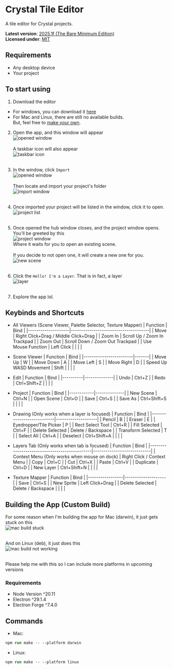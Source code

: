 # Crystal Tile Editor

A tile editor for Crystal projects.

**Latest version**: [2025.1f (The Bare Minimum Edition)](https://github.com/CalmBubbles/js-plugins/releases/latest)<br>
**Licensed under**: [MIT](https://github.com/Crystal2D/tile-editor?tab=MIT-1-ov-file#readme)


## Requirements
- Any desktop device
- Your project


## To start using
1. Download the editor
- For windows, you can download it [here](https://github.com/Crystal2D/tile-editor/releases/latest)<br>
- For Mac and Linux, there are still no available builds.<br>
But, feel free to [make your own](https://github.com/Crystal2D/tile-editor#building-the-app-custom-build).

2. Open the app, and this window will appear
<br>![opened window](README-ASSETS/openwindow.png)<br><br>
A taskbar icon will also appear
<br>![taskbar icon](README-ASSETS/taskbaricon.png)<br><br>

3. In the window, click `Import`
<br>![opened window](README-ASSETS/importbutton.png)<br><br>
Then locate and import your project's folder
<br>![import window](README-ASSETS/import.png)<br><br>

4. Once imported your project will be listed in the window, click it to open.
<br>![project list](README-ASSETS/projectlist.png)<br><br>

5. Once opened the hub window closes, and the project window opens.<br>
You'll be greeted by this
<br>![project window](README-ASSETS/projectwindow.png)<br>
Where it waits for you to open an existing scene.<br><br>
If you decide to not open one, it will create a new one for you.
<br>![new scene](README-ASSETS/newscene.png)<br><br>

6. Click the `Hello! I'm a Layer`. That is in fact, a layer 
<br>![layer](README-ASSETS/layer.png)<br><br>

6. Explore the app lol.


## Keybinds and Shortcuts
- All Viewers (Scene Viewer, Palette Selector, Texture Mapper)
    | Function           | Bind                                 |
    |--------------------|--------------------------------------|
    | Move               | Right Click+Drag / Middle Click+Drag |
    | Zoom In            | Scroll Up / Zoom In Trackpad         |
    | Zoom Out           | Scroll Down / Zoom Out Trackpad      |
    | Use Mouse Function | Left Click                           |
    |                    |                                      |

- Scene Viewer
    | Function               | Bind  |
    |------------------------|-------|
    | Move Up                | W     |
    | Move Down              | A     |
    | Move Left              | S     |
    | Move Right             | D     |
    | Speed Up WASD Movement | Shift |
    |                        |       |

- Edit
    | Function | Bind         |
    |----------|--------------|
    | Undo     | Ctrl+Z       |
    | Redo     | Ctrl+Shift+Z |
    |          |              |

- Project
    | Function   | Bind         |
    |------------|--------------|
    | New Scene  | Ctrl+N       |
    | Open Scene | Ctrl+O       |
    | Save       | Ctrl+S       |
    | Save As    | Ctrl+Shift+S |
    |            |              |

- Drawing (Only works when a layer is focused)
    | Function                  | Bind               |
    |---------------------------|--------------------|
    | Pencil                    | B                  |
    | Eraser                    | E                  |
    | Eyedropper/Tile Picker    | P                  |
    | Rect Select Tool          | Ctrl+R             |
    | Fill Selected             | Ctrl+F             |
    | Delete Selected           | Delete / Backspace |
    | Transform Selected        | T                  |
    | Select All                | Ctrl+A             |
    | Deselect                  | Ctrl+Shift+A       |
    |                           |                    |

- Layers Tab (Only works when tab is focused)
    | Function                                     | Bind                       |
    |----------------------------------------------|----------------------------|
    | Context Menu (Only works when mouse on dock) | Right Click / Context Menu |
    | Copy                                         | Ctrl+C                     |
    | Cut                                          | Ctrl+X                     |
    | Paste                                        | Ctrl+V                     |
    | Duplicate                                    | Ctrl+D                     |
    | New Layer                                    | Ctrl+Shift+N               |
    |                                              |                            |

- Texture Mapper
    | Function        | Bind               |
    |-----------------|--------------------|
    | Save            | Ctrl+S             |
    | New Sprite      | Left Click+Drag    |
    | Delete Selected | Delete / Backspace |
    |                 |                    |


## Building the App (Custom Build)
For some reason when I'm building the app for Mac (darwin), it just gets stuck on this
<br>![mac build stuck](README-ASSETS/problemMac.png)<br><br>

And on Linux (deb), it just does this
<br>![mac build not working](README-ASSETS/problemLinux.png)<br><br>

Please help me with this so I can include more platforms in upcoming versions


### Requirements
- Node Version ^20.11
- Electron ^29.1.4
- Electron Forge ^7.4.0

## Commands
- Mac:
``` ps
npm run make -- --platform darwin
```
- Linux:
``` ps
npm run make -- --platform linux
```
